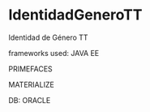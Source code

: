 # IdentidadGeneroTT
Identidad de Género TT

frameworks used:
JAVA EE

PRIMEFACES

MATERIALIZE

DB:
ORACLE
